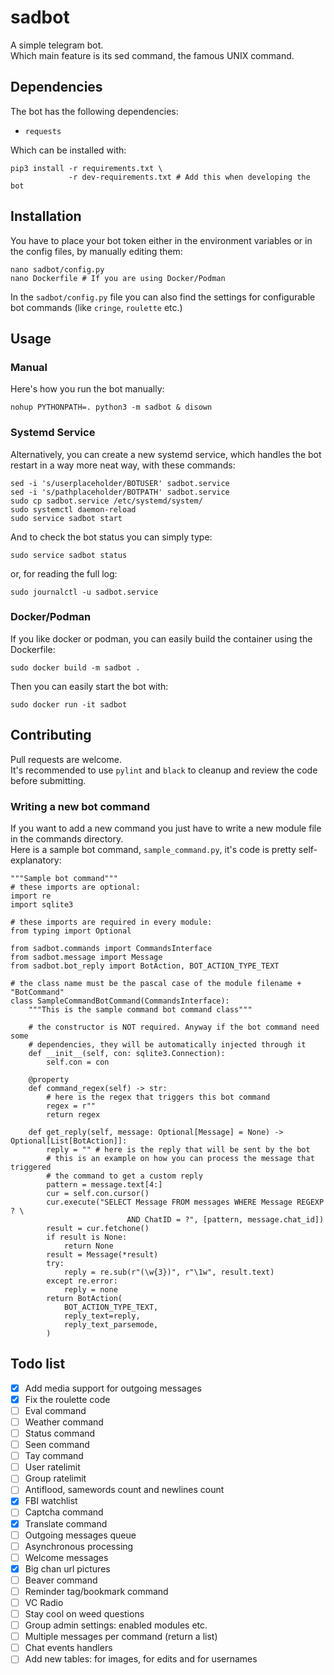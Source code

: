 # sadbot
A simple telegram bot.  
Which main feature is its sed command, the famous UNIX command.

## Dependencies
The bot has the following dependencies:
- `requests`

Which can be installed with:
```
pip3 install -r requirements.txt \
             -r dev-requirements.txt # Add this when developing the bot
```

## Installation
You have to place your bot token either in the environment variables or in the
config files, by manually editing them:
```
nano sadbot/config.py
nano Dockerfile # If you are using Docker/Podman
```
In the `sadbot/config.py` file you can also find the settings for configurable
bot commands (like `cringe`, `roulette` etc.)


## Usage
### Manual
Here's how you run the bot manually:  
```
nohup PYTHONPATH=. python3 -m sadbot & disown
```
### Systemd Service
Alternatively, you can create a new systemd service, which handles the bot
restart in a way more neat way, with these commands:
```
sed -i 's/userplaceholder/BOTUSER' sadbot.service
sed -i 's/pathplaceholder/BOTPATH' sadbot.service
sudo cp sadbot.service /etc/systemd/system/
sudo systemctl daemon-reload
sudo service sadbot start
```
And to check the bot status you can simply type:
```
sudo service sadbot status
```
or, for reading the full log:
```
sudo journalctl -u sadbot.service
```
### Docker/Podman
If you like docker or podman, you can easily build the container using the
Dockerfile:
```
sudo docker build -m sadbot .
```
Then you can easily start the bot with:
```
sudo docker run -it sadbot
```

## Contributing
Pull requests are welcome.  
It's recommended to use `pylint` and `black` to cleanup and review the
code before submitting.

### Writing a new bot command
If you want to add a new command you just have to write a new module file in the
commands directory.  
Here is a sample bot command, `sample_command.py`, it's code is pretty
self-explanatory:
```
"""Sample bot command"""
# these imports are optional:
import re
import sqlite3

# these imports are required in every module:
from typing import Optional

from sadbot.commands import CommandsInterface
from sadbot.message import Message
from sadbot.bot_reply import BotAction, BOT_ACTION_TYPE_TEXT

# the class name must be the pascal case of the module filename + "BotCommand"
class SampleCommandBotCommand(CommandsInterface):
    """This is the sample command bot command class"""

    # the constructor is NOT required. Anyway if the bot command need some
    # dependencies, they will be automatically injected through it
    def __init__(self, con: sqlite3.Connection):
        self.con = con

    @property
    def command_regex(self) -> str:
        # here is the regex that triggers this bot command
        regex = r""
        return regex

    def get_reply(self, message: Optional[Message] = None) -> Optional[List[BotAction]]:
        reply = "" # here is the reply that will be sent by the bot
        # this is an example on how you can process the message that triggered
        # the command to get a custom reply
        pattern = message.text[4:]
        cur = self.con.cursor()
        cur.execute("SELECT Message FROM messages WHERE Message REGEXP ? \
                          AND ChatID = ?", [pattern, message.chat_id])
        result = cur.fetchone()
        if result is None:
            return None
        result = Message(*result)
        try:
            reply = re.sub(r"(\w{3})", r"\1w", result.text)
        except re.error:
            reply = none
        return BotAction(
            BOT_ACTION_TYPE_TEXT,
            reply_text=reply,
            reply_text_parsemode,
        )
```

## Todo list
- [X] Add media support for outgoing messages
- [X] Fix the roulette code
- [ ] Eval command
- [ ] Weather command
- [ ] Status command
- [ ] Seen command
- [ ] Tay command
- [ ] User ratelimit
- [ ] Group ratelimit
- [ ] Antiflood, samewords count and newlines count
- [X] FBI watchlist
- [ ] Captcha command
- [X] Translate command
- [ ] Outgoing messages queue
- [ ] Asynchronous processing
- [ ] Welcome messages
- [X] Big chan url pictures
- [ ] Beaver command
- [ ] Reminder tag/bookmark command
- [ ] VC Radio
- [ ] Stay cool on weed questions
- [ ] Group admin settings: enabled modules etc.
- [ ] Multiple messages per command (return a list)
- [ ] Chat events handlers
- [ ] Add new tables: for images, for edits and for usernames